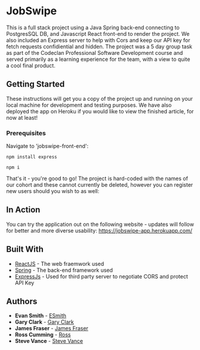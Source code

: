 # JobSwipe
This is a full stack project using a Java Spring back-end connecting to PostgresSQL DB, and Javascript React front-end to render the project. We also included an Express server to help with Cors and keep our API key for fetch requests confidiential and hidden. The project was a 5 day group task as part of the Codeclan Professional Software Development course and served primarily as a learning experience for the team, with a view to quite a cool final product.

## Getting Started
These instructions will get you a copy of the project up and running on your local machine for development and testing purposes. We have also deployed the app on Heroku if you would like to view the finished article, for now at least!

### Prerequisites
Navigate to 'jobswipe-front-end':
```
npm install express
```

```
npm i
```

That's it - you're good to go! The project is hard-coded with the names of our cohort and these cannot currently be deleted, however you can register new users should you wish to as well:

## In Action
You can try the application out on the following website - updates will follow for better and more diverse usability: https://jobswipe-app.herokuapp.com/

## Built With
* [ReactJS](https://reactjs.org/) - The web fraemwork used
* [Spring](https://spring.io/) - The back-end framework used
* [ExpressJs](https://expressjs.com/) - Used for third party server to negotiate CORS and protect API Key

## Authors
* **Evan Smith** - [ESmith](https://github.com/smithevan)
* **Gary Clark** - [Gary Clark](https://github.com/Gclark04432)
* **James Fraser** - [James Fraser](https://github.com/jimbob68)
* **Ross Cumming** - [Ross](https://github.com/rosscumming)
* **Steve Vance** - [Steve Vance](https://github.com/StevieV1903)

